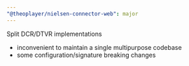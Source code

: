 ```yaml
---
"@theoplayer/nielsen-connector-web": major
---
```


Split DCR/DTVR implementations

- inconvenient to maintain a single multipurpose codebase
- some configuration/signature breaking changes
